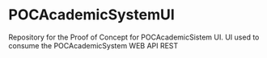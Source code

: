 # POCAcademicSystemUI
Repository for the Proof of Concept for POCAcademicSistem UI. UI used to consume the POCAcademicSystem WEB API REST
